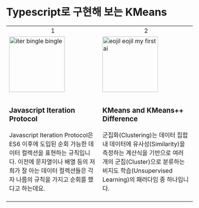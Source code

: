 # Typescript로 구현해 보는 KMeans

<table>
  <colgroup>
    <col width="50%"/>
    <col width="50%"/>
  </colgroup>
  <tbody>
    <tr>
      <td align="center">
        1
      </td>
      <td align="center">
        2
      </td>
    </tr>
    <tr>
      <td>
        <img src="https://github.com/formegusto/kmeans-ts/assets/52296323/8e757bce-315e-4868-a2d6-3fbdd606848d" alt="iter bingle bingle" width="150px" height="150px"/>
      </td>
      <td>
        <img src="https://github.com/formegusto/kmeans-ts/assets/52296323/2afee5d7-659e-435b-a711-e31624fec844" alt="eojil eojil my first ai" width="150px" height="150px"/>
      </td>
    </tr>
    <tr>
      <td style="padding: 0.5rem">
        <h3>Javascript Iteration Protocol</h3>
        <p>Javascript Iteration Protocol은 ES6 이후에 도입된 순회 가능한 데이터 컬렉션을 표현하는 규칙입니다. 이전에 문자열이나 배열 등의 저희가 잘 아는 데이터 컬렉션들은 각자 나름의 규칙을 가지고 순회를 했다고 하는데요.</p>
      </td>
      <td style="padding: 0.5rem">
        <h3>KMeans and KMeans++ Difference</h3>
        <p>군집화(Clustering)는 데이터 집합 내 데이터에 유사성(Similarity)을 측정하는 계산식을 기반으로 여러 개의 군집(Cluster)으로 분류하는 비지도 학습(Unsupervised Learning)의 패러다임 중 하나입니다.</p>
      </td>
    </tr>
  </tbody>
</table>
